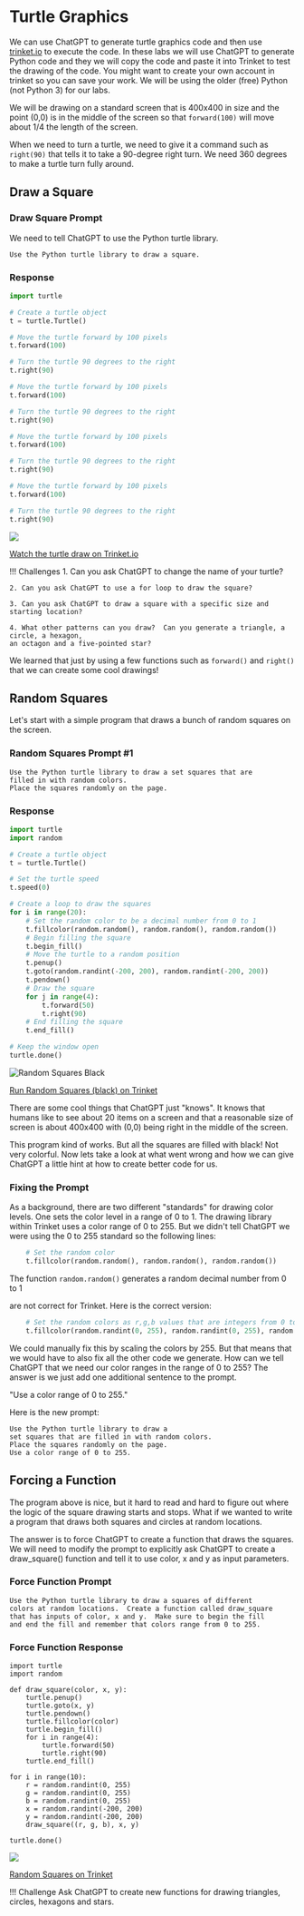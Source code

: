 # Turtle Graphics

We can use ChatGPT to generate turtle graphics code and then use [trinket.io](http://trinket.io) to execute the code.
In these labs we will use ChatGPT to generate Python code and they we will copy
the code and paste it into Trinket to test the drawing of the code.  You might want to
create your own account in trinket so you can save your work.  We will
be using the older (free) Python (not Python 3) for our labs.

We will be drawing on
a standard screen that is 400x400 in size and the point (0,0) is in the middle of the screen
so that ```forward(100)``` will move about 1/4 the length of the screen.

When we need to turn a turtle, we need to give
it a command such as ```right(90)``` that tells it to take a 90-degree right turn.
We need 360 degrees to make a turtle turn fully around.

## Draw a Square

### Draw Square Prompt

We need to tell ChatGPT to use the Python turtle library.

```
Use the Python turtle library to draw a square.
```

### Response

```python
import turtle

# Create a turtle object
t = turtle.Turtle()

# Move the turtle forward by 100 pixels
t.forward(100)

# Turn the turtle 90 degrees to the right
t.right(90)

# Move the turtle forward by 100 pixels
t.forward(100)

# Turn the turtle 90 degrees to the right
t.right(90)

# Move the turtle forward by 100 pixels
t.forward(100)

# Turn the turtle 90 degrees to the right
t.right(90)

# Move the turtle forward by 100 pixels
t.forward(100)

# Turn the turtle 90 degrees to the right
t.right(90)
```

![](../img/turtle-draw-square.png)

[Watch the turtle draw on Trinket.io](https://trinket.io/library/trinkets/a8d83baa81)

!!! Challenges
    1. Can you ask ChatGPT to change the name of your turtle?

    2. Can you ask ChatGPT to use a for loop to draw the square?

    3. Can you ask ChatGPT to draw a square with a specific size and starting location?

    4. What other patterns can you draw?  Can you generate a triangle, a circle, a hexagon,
    an octagon and a five-pointed star?

We learned that just by using a few functions such as ```forward()``` and ```right()``` that we can create
some cool drawings!

## Random Squares

Let's start with a simple program that draws a bunch of random squares on the screen.

### Random Squares Prompt #1

```
Use the Python turtle library to draw a set squares that are
filled in with random colors.
Place the squares randomly on the page.
```

### Response

```python
import turtle
import random

# Create a turtle object
t = turtle.Turtle()

# Set the turtle speed
t.speed(0)

# Create a loop to draw the squares
for i in range(20):
    # Set the random color to be a decimal number from 0 to 1
    t.fillcolor(random.random(), random.random(), random.random())
    # Begin filling the square
    t.begin_fill()
    # Move the turtle to a random position
    t.penup()
    t.goto(random.randint(-200, 200), random.randint(-200, 200))
    t.pendown()
    # Draw the square
    for j in range(4):
        t.forward(50)
        t.right(90)
    # End filling the square
    t.end_fill()

# Keep the window open
turtle.done()
```

![Random Squares Black](../img/random-squares-black.png)

[Run Random Squares (black) on Trinket](https://trinket.io/library/trinkets/62bafe5b6b)

There are some cool things that ChatGPT just "knows".  It knows that humans like to see about
20 items on a screen and that a reasonable size of screen is about 400x400 with (0,0) being
right in the middle of the screen.

This program kind of works.  But all the squares are filled with black!  Not very colorful.
Now lets take a look at what went wrong and how we can give ChatGPT a little hint
at how to create better code for us.

### Fixing the Prompt

As a background, there are two different "standards" for drawing color levels.  One sets the color level in
a range of 0 to 1.  The drawing library within Trinket uses a color range of 0 to 255.  But we didn't tell ChatGPT
we were using the 0 to 255 standard so the following lines:

```python
    # Set the random color
    t.fillcolor(random.random(), random.random(), random.random())
```

The function ```random.random()``` generates a random decimal number from 0 to 1

are not correct for Trinket.  Here is the correct version:

```python
    # Set the random colors as r,g,b values that are integers from 0 to 255
    t.fillcolor(random.randint(0, 255), random.randint(0, 255), random.randint(0, 255))
```

We could manually fix this by scaling the colors by 255.  But that means
that we would have to also fix all the other code we generate.  How can we tell ChatGPT
that we need our color ranges in the range of 0 to 255?  The answer is we just add
one additional sentence to the prompt.

"Use a color range of 0 to 255."

Here is the new prompt:
```
Use the Python turtle library to draw a
set squares that are filled in with random colors.
Place the squares randomly on the page.
Use a color range of 0 to 255.
```

## Forcing a Function

The program above is nice, but it hard to read and hard to figure out where the logic of the square drawing starts and stops.  What if we wanted to write a program that draws both squares and circles at random locations.

The answer is to force ChatGPT to create a function that draws the squares.
We will need to modify the prompt to explicitly ask ChatGPT to create a
draw_square() function and tell it to use color, x and y as input
parameters.

### Force Function Prompt

```
Use the Python turtle library to draw a squares of different
colors at random locations.  Create a function called draw_square
that has inputs of color, x and y.  Make sure to begin the fill
and end the fill and remember that colors range from 0 to 255.
```

### Force Function Response

```
import turtle
import random

def draw_square(color, x, y):
    turtle.penup()
    turtle.goto(x, y)
    turtle.pendown()
    turtle.fillcolor(color)
    turtle.begin_fill()
    for i in range(4):
        turtle.forward(50)
        turtle.right(90)
    turtle.end_fill()

for i in range(10):
    r = random.randint(0, 255)
    g = random.randint(0, 255)
    b = random.randint(0, 255)
    x = random.randint(-200, 200)
    y = random.randint(-200, 200)
    draw_square((r, g, b), x, y)

turtle.done()
```

![](../img/random-squares.png)

[Random Squares on Trinket](https://trinket.io/library/trinkets/4c45c68256)

!!! Challenge
    Ask ChatGPT to create new functions for drawing triangles, circles, hexagons and stars.